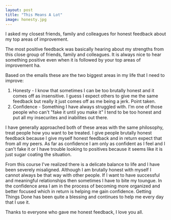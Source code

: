 ```yaml
---
layout: post
title: "This Means A Lot"
image: honesty.jpg
---
```


I asked my closest friends, family and colleagues for honest feedback about my top areas of improvement.

The most positive feedback was basically hearing about my strengths from this close group of friends, family and colleagues. It is always nice to hear something positive even when it is followed by your top areas of improvement ha.

Based on the emails these are the two biggest areas in my life that I need to improve:

1. Honesty - I know that sometimes I can be too brutally honest and it comes off as insensitive. I guess I expect others to give me the same feedback but really it just comes off as me being a jerk. Point taken.
2. Confidence - Something I have always struggled with. I'm one of those people who can't "fake it until you make it" I tend to be too honest and put all my insecurites and inabilites out there.

I have generally approached both of these areas with the same philosophy, treat people how you want to be treated. I give people brutally honest feedback because I give myself honest feedback and in return expect that from all my peers. As far as confidence I am only as confident as I feel and I can't fake it or I have trouble looking to positives because it seems like it is just sugar coating the situation.

From this course I've realized there is a delicate balance to life and I have been severely misaligned. Although I am brutally honest with myself I cannot always be that way with other people. If I want to have successful and meaningful relationships then sometimes I have to bite my toungue. In the confidence area I am in the process of becoming more organized and better focused which in return is helping me gain confidence. Getting Things Done has been quite a blessing and continues to help me every day that I use it.

Thanks to everyone who gave me honest feedback, I love you all.
